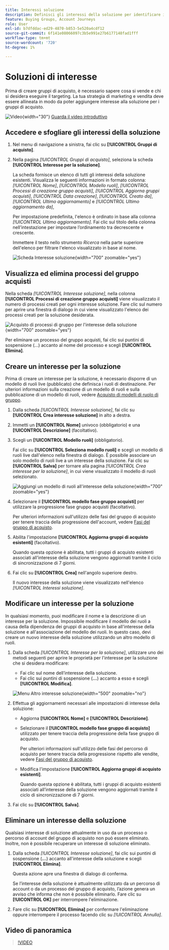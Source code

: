 ```yaml
---
title: Interessi soluzione
description: Definisci gli interessi della soluzione per identificare i prodotti target e creare automaticamente gruppi di acquisto con modelli di ruolo in Journey Optimizer B2B edition.
feature: Buying Groups, Account Journeys
role: User
exl-id: b7dfddac-ed29-4870-b853-5e520a4cdf12
source-git-commit: 6f141e08066097c3b5e991e27b6177148fad1fff
workflow-type: tm+mt
source-wordcount: '720'
ht-degree: 1%

---
```


# Soluzioni di interesse

Prima di creare gruppi di acquisto, è necessario sapere cosa si vende e chi si desidera eseguire il targeting. La tua strategia di marketing e vendita deve essere allineata in modo da poter aggiungere interesse alla soluzione per i gruppi di acquisto.

![Video](../../assets/do-not-localize/icon-video.svg){width="30"} [Guarda il video introduttivo](#overview-video)

## Accedere e sfogliare gli interessi della soluzione

1. Nel menu di navigazione a sinistra, fai clic su **[!UICONTROL Gruppi di acquisto]**.

1. Nella pagina _[!UICONTROL Gruppi di acquisto]_, seleziona la scheda **[!UICONTROL Interesse per la soluzione]**.

   La scheda fornisce un elenco di tutti gli interessi della soluzione esistenti. Visualizza le seguenti informazioni in formato colonna: _[!UICONTROL Nome]_, _[!UICONTROL Modello ruoli]_, _[!UICONTROL Processi di creazione gruppo acquisti]_, _[!UICONTROL Aggiorna gruppi acquisti]_, _[!UICONTROL Data creazione]_, _[!UICONTROL Creato da]_, _[!UICONTROL Ultimo aggiornamento]_ e _[!UICONTROL Ultimo aggiornamento da]_,

   Per impostazione predefinita, l&#39;elenco è ordinato in base alla colonna _[!UICONTROL Ultimo aggiornamento]_. Fai clic sul titolo della colonna nell’intestazione per impostare l’ordinamento tra decrescente e crescente.

   Immettere il testo nello strumento _Ricerca_ nella parte superiore dell&#39;elenco per filtrare l&#39;elenco visualizzato in base al nome.

   ![Scheda Interesse soluzione](assets/solution-interest-tab.png){width="700" zoomable="yes"}

## Visualizza ed elimina processi del gruppo acquisti

Nella scheda _[!UICONTROL Interesse soluzione]_, nella colonna **[!UICONTROL Processi di creazione gruppo acquisti]** viene visualizzato il numero di processi creati per ogni interesse soluzione. Fare clic sul numero per aprire una finestra di dialogo in cui viene visualizzato l&#39;elenco dei processi creati per la soluzione desiderata.

![Acquisto di processi di gruppo per l&#39;interesse della soluzione](assets/buying-group-jobs-for-solution-interest.png){width="700" zoomable="yes"}

Per eliminare un processo del gruppo acquisti, fai clic sui puntini di sospensione (...) accanto al nome del processo e scegli **[!UICONTROL Elimina]**.

## Creare un interesse per la soluzione

Prima di creare un interesse per la soluzione, è necessario disporre di un modello di ruoli live (pubblicato) che definisca i ruoli di destinazione. Per ulteriori informazioni sulla creazione di un modello di ruoli e sulla pubblicazione di un modello di ruoli, vedere [Acquisto di modelli di ruolo di gruppo](./buying-groups-role-templates.md).

1. Dalla scheda _[!UICONTROL Interesse soluzione]_, fai clic su **[!UICONTROL Crea interesse soluzione]** in alto a destra.

1. Immetti un **[!UICONTROL Nome]** univoco (obbligatorio) e una **[!UICONTROL Descrizione]** (facoltativo).

1. Scegli un **[!UICONTROL Modello ruoli]** (obbligatorio).

   Fai clic su **[!UICONTROL Seleziona modello ruoli]** e scegli un modello di ruoli live dall&#39;elenco nella finestra di dialogo. È possibile associare un solo modello di ruoli live a un interesse della soluzione. Fai clic su **[!UICONTROL Salva]** per tornare alla pagina _[!UICONTROL Crea interesse per la soluzione]_, in cui viene visualizzato il modello di ruoli selezionato.

   ![Aggiungi un modello di ruoli all&#39;interesse della soluzione](assets/solution-interest-create.png){width="700" zoomable="yes"}

1. Selezionare il **[!UICONTROL modello fase gruppo acquisti]** per utilizzare la progressione fase gruppo acquisti (facoltativo).

   Per ulteriori informazioni sull&#39;utilizzo delle fasi del gruppo di acquisto per tenere traccia della progressione dell&#39;account, vedere [Fasi del gruppo di acquisto](./buying-group-stages.md).

1. Abilita l&#39;impostazione **[!UICONTROL Aggiorna gruppi di acquisto esistenti]** (facoltativo).

   Quando questa opzione è abilitata, tutti i gruppi di acquisto esistenti associati all’interesse della soluzione vengono aggiornati tramite il ciclo di sincronizzazione di 7 giorni.

1. Fai clic su **[!UICONTROL Crea]** nell&#39;angolo superiore destro.

   Il nuovo interesse della soluzione viene visualizzato nell&#39;elenco _[!UICONTROL Interessi soluzione]_.

## Modificare un interesse per la soluzione

In qualsiasi momento, puoi modificare il nome e la descrizione di un interesse per la soluzione. Impossibile modificare il modello dei ruoli a causa della dipendenza dei gruppi di acquisto in base all&#39;interesse della soluzione e all&#39;associazione del modello dei ruoli. In questo caso, devi creare un nuovo interesse della soluzione utilizzando un altro modello di ruoli.

1. Dalla scheda _[!UICONTROL Interesse per la soluzione]_, utilizzare uno dei metodi seguenti per aprire le proprietà per l&#39;interesse per la soluzione che si desidera modificare:

   * Fai clic sul nome dell’interesse della soluzione.
   * Fai clic sui puntini di sospensione (**...**) accanto a esso e scegli **[!UICONTROL Modifica]**.

   ![Menu Altro interesse soluzione](assets/solution-interests-more-menu.png){width="500" zoomable="no"}

1. Effettua gli aggiornamenti necessari alle impostazioni di interesse della soluzione:

   * Aggiorna **[!UICONTROL Nome]** e **[!UICONTROL Descrizione]**.

   * Selezionare il **[!UICONTROL modello fase gruppo di acquisto]** utilizzato per tenere traccia della progressione della fase gruppo di acquisto.

     Per ulteriori informazioni sull&#39;utilizzo delle fasi del percorso di acquisto per tenere traccia della progressione rispetto alle vendite, vedere [Fasi del gruppo di acquisto](./buying-group-stages.md).

   * Modifica l&#39;impostazione **[!UICONTROL Aggiorna gruppi di acquisto esistenti]**.

     Quando questa opzione è abilitata, tutti i gruppi di acquisto esistenti associati all’interesse della soluzione vengono aggiornati tramite il ciclo di sincronizzazione di 7 giorni.

1. Fai clic su **[!UICONTROL Salva]**.

## Eliminare un interesse della soluzione

Qualsiasi interesse di soluzione attualmente in uso da un processo o percorso di account del gruppo di acquisto non può essere eliminato. Inoltre, non è possibile recuperare un interesse di soluzione eliminato.

1. Dalla scheda _[!UICONTROL Interesse soluzione]_, fai clic sui puntini di sospensione (**...**) accanto all&#39;interesse della soluzione e scegli **[!UICONTROL Elimina]**.

   Questa azione apre una finestra di dialogo di conferma.

   Se l’interesse della soluzione è attualmente utilizzato da un percorso di account o da un processo del gruppo di acquisto, l’azione genera un avviso che informa che non è possibile eliminarlo. Fare clic su **[!UICONTROL OK]** per interrompere l&#39;eliminazione.

1. Fare clic su **[!UICONTROL Elimina]** per confermare l&#39;eliminazione oppure interrompere il processo facendo clic su _[!UICONTROL Annulla]_.

## Video di panoramica

>[!VIDEO](https://video.tv.adobe.com/v/3450121/?learn=on&captions=ita)
